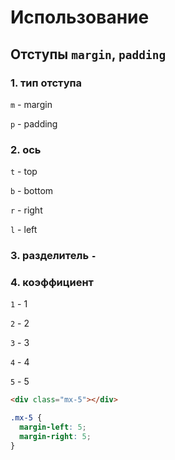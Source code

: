 # Использование

## Отступы `margin`, `padding`

### 1. тип отступа

`m` - margin

`p` - padding

### 2. ось

`t` - top

`b` - bottom

`r` - right

`l` - left

### 3. разделитель `-`

### 4. коэффициент

`1` - 1

`2` - 2

`3` - 3

`4` - 4

`5` - 5

```html
<div class="mx-5"></div>
```

```css
.mx-5 {
  margin-left: 5;
  margin-right: 5;
}
```
